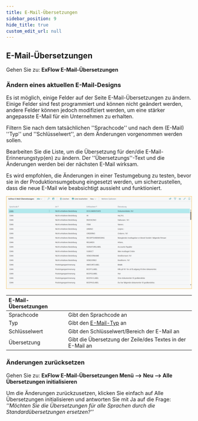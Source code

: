 ```yaml
---
title: E-Mail-Übersetzungen
sidebar_position: 9
hide_title: true
custom_edit_url: null
---
```

## E-Mail-Übersetzungen
Gehen Sie zu: **ExFlow E-Mail-Übersetzungen**

### Ändern eines aktuellen E-Mail-Designs

Es ist möglich, einige Felder auf der Seite E-Mail-Übersetzungen zu ändern. Einige Felder sind fest programmiert und können nicht geändert werden, andere Felder können jedoch modifiziert werden, um eine stärker angepasste E-Mail für ein Unternehmen zu erhalten.

Filtern Sie nach dem tatsächlichen ''Sprachcode'' und nach dem (E-Mail) ''Typ'' und ''Schlüsselwert'', an dem Änderungen vorgenommen werden sollen. 

Bearbeiten Sie die Liste, um die Übersetzung für den/die E-Mail-Erinnerungstyp(en) zu ändern. Der ''Übersetzungs''-Text und die Änderungen werden bei der nächsten E-Mail wirksam.

Es wird empfohlen, die Änderungen in einer Testumgebung zu testen, bevor sie in der Produktionsumgebung eingesetzt werden, um sicherzustellen, dass die neue E-Mail wie beabsichtigt aussieht und funktioniert. 

![E-Mail-Übersetzungen](../../images/email-translations-001.png)

|E-Mail-Übersetzungen||
|:-|:-|	
|Sprachcode|Gibt den Sprachcode an
|Typ|Gibt den [E-Mail-Typ](https://docs.signupsoftware.com/business-central/docs/user-manual/business-functionality/exflow-email-setup) an
|Schlüsselwert|Gibt den Schlüsselwert/Bereich der E-Mail an
|Übersetzung| Gibt die Übersetzung der Zeile/des Textes in der E-Mail an


### Änderungen zurücksetzen

Gehen Sie zu: **ExFlow E-Mail-Übersetzungen Menü --> Neu --> Alle Übersetzungen initialisieren**

Um die Änderungen zurückzusetzen, klicken Sie einfach auf Alle Übersetzungen initialisieren und antworten Sie mit Ja auf die Frage: *''Möchten Sie die Übersetzungen für alle Sprachen durch die Standardübersetzungen ersetzen?''*